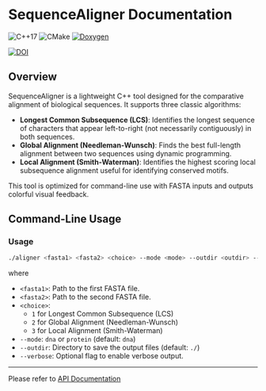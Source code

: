 # SequenceAligner Documentation

![C++17](https://img.shields.io/badge/C%2B%2B-17-blue.svg) ![CMake](https://img.shields.io/badge/CMake-≥3.10-blue.svg)
[![Doxygen](https://img.shields.io/badge/docs-Doxygen-blue)](https://bibymaths.github.io/SequenceAligner/api/index.html)

[![DOI](https://zenodo.org/badge/DOI/10.5281/zenodo.15414690.svg)](https://doi.org/10.5281/zenodo.15414690)

## Overview

SequenceAligner is a lightweight C++ tool designed for the comparative alignment of biological sequences. It supports three classic algorithms:

* **Longest Common Subsequence (LCS)**: Identifies the longest sequence of characters that appear left-to-right (not necessarily contiguously) in both sequences.
* **Global Alignment (Needleman-Wunsch)**: Finds the best full-length alignment between two sequences using dynamic programming.
* **Local Alignment (Smith-Waterman)**: Identifies the highest scoring local subsequence alignment useful for identifying conserved motifs.

This tool is optimized for command-line use with FASTA inputs and outputs colorful visual feedback.

## Command-Line Usage

### Usage

```bash
./aligner <fasta1> <fasta2> <choice> --mode <mode> --outdir <outdir> --verbose
```
where 
- `<fasta1>`: Path to the first FASTA file. 
- `<fasta2>`: Path to the second FASTA file.
- `<choice>`: 
  - `1` for Longest Common Subsequence (LCS)
  - `2` for Global Alignment (Needleman-Wunsch)
  - `3` for Local Alignment (Smith-Waterman) 
- `--mode`: `dna` or `protein` (default: `dna`) 
- `--outdir`: Directory to save the output files (default: `./`) 
- `--verbose`: Optional flag to enable verbose output.

---

Please refer to [API Documentation](https://bibymaths.github.io/SequenceAligner/api/index.html)
